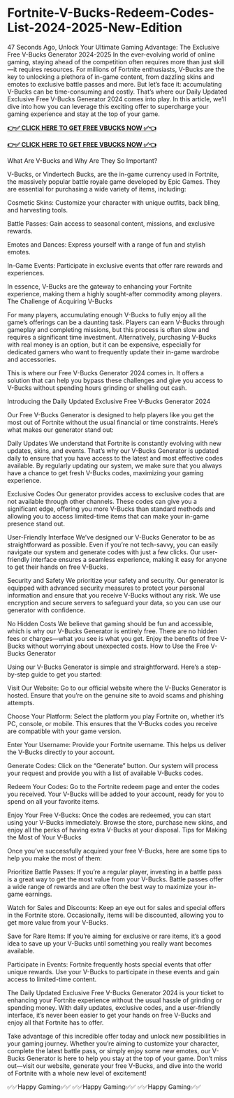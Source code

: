 # Fortnite-V-Bucks-Redeem-Codes-List-2024-2025-New-Edition


47 Seconds Ago, Unlock Your Ultimate Gaming Advantage: The Exclusive Free V-Bucks Generator 2024-2025 In the ever-evolving world of online gaming, staying ahead of the competition often requires more than just skill—it requires resources. For millions of Fortnite enthusiasts, V-Bucks are the key to unlocking a plethora of in-game content, from dazzling skins and emotes to exclusive battle passes and more. But let’s face it: accumulating V-Bucks can be time-consuming and costly. That’s where our Daily Updated Exclusive Free V-Bucks Generator 2024 comes into play. In this article, we’ll dive into how you can leverage this exciting offer to supercharge your gaming experience and stay at the top of your game.

**[👉✅ CLICK HERE TO GET FREE VBUCKS NOW ✅👈](https://tinyurl.com/vbucks2024)**

**[👉✅ CLICK HERE TO GET FREE VBUCKS NOW ✅👈](https://tinyurl.com/vbucks2024)**

What Are V-Bucks and Why Are They So Important?

V-Bucks, or Vindertech Bucks, are the in-game currency used in Fortnite, the massively popular battle royale game developed by Epic Games. They are essential for purchasing a wide variety of items, including:

Cosmetic Skins: Customize your character with unique outfits, back bling, and harvesting tools.

Battle Passes: Gain access to seasonal content, missions, and exclusive rewards.

Emotes and Dances: Express yourself with a range of fun and stylish emotes.

In-Game Events: Participate in exclusive events that offer rare rewards and experiences.

In essence, V-Bucks are the gateway to enhancing your Fortnite experience, making them a highly sought-after commodity among players. The Challenge of Acquiring V-Bucks

For many players, accumulating enough V-Bucks to fully enjoy all the game’s offerings can be a daunting task. Players can earn V-Bucks through gameplay and completing missions, but this process is often slow and requires a significant time investment. Alternatively, purchasing V-Bucks with real money is an option, but it can be expensive, especially for dedicated gamers who want to frequently update their in-game wardrobe and accessories.

This is where our Free V-Bucks Generator 2024 comes in. It offers a solution that can help you bypass these challenges and give you access to V-Bucks without spending hours grinding or shelling out cash.

Introducing the Daily Updated Exclusive Free V-Bucks Generator 2024

Our Free V-Bucks Generator is designed to help players like you get the most out of Fortnite without the usual financial or time constraints. Here’s what makes our generator stand out:

Daily Updates
We understand that Fortnite is constantly evolving with new updates, skins, and events. That’s why our V-Bucks Generator is updated daily to ensure that you have access to the latest and most effective codes available. By regularly updating our system, we make sure that you always have a chance to get fresh V-Bucks codes, maximizing your gaming experience.

Exclusive Codes
Our generator provides access to exclusive codes that are not available through other channels. These codes can give you a significant edge, offering you more V-Bucks than standard methods and allowing you to access limited-time items that can make your in-game presence stand out.

User-Friendly Interface
We’ve designed our V-Bucks Generator to be as straightforward as possible. Even if you’re not tech-savvy, you can easily navigate our system and generate codes with just a few clicks. Our user-friendly interface ensures a seamless experience, making it easy for anyone to get their hands on free V-Bucks.

Security and Safety
We prioritize your safety and security. Our generator is equipped with advanced security measures to protect your personal information and ensure that you receive V-Bucks without any risk. We use encryption and secure servers to safeguard your data, so you can use our generator with confidence.

No Hidden Costs
We believe that gaming should be fun and accessible, which is why our V-Bucks Generator is entirely free. There are no hidden fees or charges—what you see is what you get. Enjoy the benefits of free V-Bucks without worrying about unexpected costs. How to Use the Free V-Bucks Generator

Using our V-Bucks Generator is simple and straightforward. Here’s a step-by-step guide to get you started:

Visit Our Website: Go to our official website where the V-Bucks Generator is hosted. Ensure that you’re on the genuine site to avoid scams and phishing attempts.

Choose Your Platform: Select the platform you play Fortnite on, whether it’s PC, console, or mobile. This ensures that the V-Bucks codes you receive are compatible with your game version.

Enter Your Username: Provide your Fortnite username. This helps us deliver the V-Bucks directly to your account.

Generate Codes: Click on the “Generate” button. Our system will process your request and provide you with a list of available V-Bucks codes.

Redeem Your Codes: Go to the Fortnite redeem page and enter the codes you received. Your V-Bucks will be added to your account, ready for you to spend on all your favorite items.

Enjoy Your Free V-Bucks: Once the codes are redeemed, you can start using your V-Bucks immediately. Browse the store, purchase new skins, and enjoy all the perks of having extra V-Bucks at your disposal. Tips for Making the Most of Your V-Bucks

Once you’ve successfully acquired your free V-Bucks, here are some tips to help you make the most of them:

Prioritize Battle Passes: If you’re a regular player, investing in a battle pass is a great way to get the most value from your V-Bucks. Battle passes offer a wide range of rewards and are often the best way to maximize your in-game earnings.

Watch for Sales and Discounts: Keep an eye out for sales and special offers in the Fortnite store. Occasionally, items will be discounted, allowing you to get more value from your V-Bucks.

Save for Rare Items: If you’re aiming for exclusive or rare items, it’s a good idea to save up your V-Bucks until something you really want becomes available.

Participate in Events: Fortnite frequently hosts special events that offer unique rewards. Use your V-Bucks to participate in these events and gain access to limited-time content.

The Daily Updated Exclusive Free V-Bucks Generator 2024 is your ticket to enhancing your Fortnite experience without the usual hassle of grinding or spending money. With daily updates, exclusive codes, and a user-friendly interface, it’s never been easier to get your hands on free V-Bucks and enjoy all that Fortnite has to offer.

Take advantage of this incredible offer today and unlock new possibilities in your gaming journey. Whether you’re aiming to customize your character, complete the latest battle pass, or simply enjoy some new emotes, our V-Bucks Generator is here to help you stay at the top of your game. Don’t miss out—visit our website, generate your free V-Bucks, and dive into the world of Fortnite with a whole new level of excitement!

✅✅Happy Gaming✅✅
✅✅Happy Gaming✅✅
✅✅Happy Gaming✅✅
